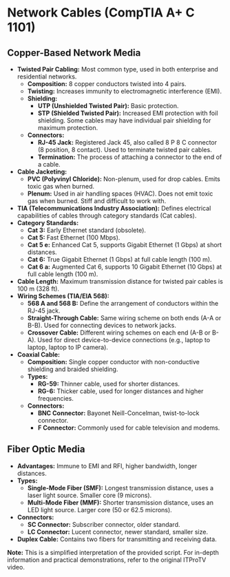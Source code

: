 # Network Cables (CompTIA A+ C 1101)

## Copper-Based Network Media
* **Twisted Pair Cabling:** Most common type, used in both enterprise and residential networks.
    * **Composition:** 8 copper conductors twisted into 4 pairs.
    * **Twisting:** Increases immunity to electromagnetic interference (EMI).
    * **Shielding:**
        * **UTP (Unshielded Twisted Pair):** Basic protection.
        * **STP (Shielded Twisted Pair):**  Increased EMI protection with foil shielding. Some cables may have individual pair shielding for maximum protection.
    * **Connectors:**
        * **RJ-45 Jack:**  Registered Jack 45, also called 8 P 8 C connector (8 position, 8 contact). Used to terminate twisted pair cables.
        * **Termination:** The process of attaching a connector to the end of a cable.
* **Cable Jacketing:**
    * **PVC (Polyvinyl Chloride):** Non-plenum, used for drop cables. Emits toxic gas when burned.
    * **Plenum:**  Used in air handling spaces (HVAC). Does not emit toxic gas when burned. Stiff and difficult to work with.
* **TIA (Telecommunications Industry Association):** Defines electrical capabilities of cables through category standards (Cat cables).
* **Category Standards:**
    * **Cat 3:** Early Ethernet standard (obsolete).
    * **Cat 5:** Fast Ethernet (100 Mbps).
    * **Cat 5 e:** Enhanced Cat 5, supports Gigabit Ethernet (1 Gbps) at short distances.
    * **Cat 6:** True Gigabit Ethernet (1 Gbps) at full cable length (100 m).
    * **Cat 6 a:** Augmented Cat 6, supports 10 Gigabit Ethernet (10 Gbps) at full cable length (100 m).
* **Cable Length:** Maximum transmission distance for twisted pair cables is 100 m (328 ft).
* **Wiring Schemes (TIA/EIA 568):**
    * **568 A and 568 B:** Define the arrangement of conductors within the RJ-45 jack.
    * **Straight-Through Cable:** Same wiring scheme on both ends (A-A or B-B). Used for connecting devices to network jacks.
    * **Crossover Cable:** Different wiring schemes on each end (A-B or B-A). Used for direct device-to-device connections (e.g., laptop to laptop, laptop to IP camera).
* **Coaxial Cable:**
    * **Composition:** Single copper conductor with non-conductive shielding and braided shielding.
    * **Types:**
        * **RG-59:** Thinner cable, used for shorter distances.
        * **RG-6:** Thicker cable, used for longer distances and higher frequencies.
    * **Connectors:**
        * **BNC Connector:**  Bayonet Neill-Concelman, twist-to-lock connector.
        * **F Connector:** Commonly used for cable television and modems.

## Fiber Optic Media
* **Advantages:**  Immune to EMI and RFI, higher bandwidth, longer distances.
* **Types:**
    * **Single-Mode Fiber (SMF):**  Longest transmission distance, uses a laser light source. Smaller core (9 microns).
    * **Multi-Mode Fiber (MMF):**  Shorter transmission distance, uses an LED light source. Larger core (50 or 62.5 microns).
* **Connectors:**
    * **SC Connector:** Subscriber connector, older standard.
    * **LC Connector:** Lucent connector, newer standard, smaller size.
* **Duplex Cable:** Contains two fibers for transmitting and receiving data.

**Note:** This is a simplified interpretation of the provided script. For in-depth information and practical demonstrations, refer to the original ITProTV video.